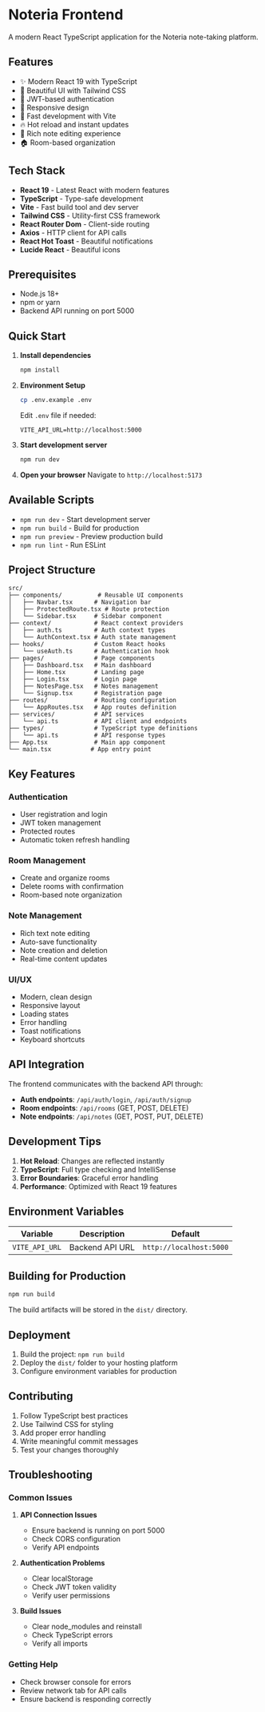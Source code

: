 # Noteria Frontend

A modern React TypeScript application for the Noteria note-taking platform.

## Features

- ✨ Modern React 19 with TypeScript
- 🎨 Beautiful UI with Tailwind CSS
- 🔐 JWT-based authentication
- 📱 Responsive design
- 🚀 Fast development with Vite
- 🔥 Hot reload and instant updates
- 📝 Rich note editing experience
- 🏠 Room-based organization

## Tech Stack

- **React 19** - Latest React with modern features
- **TypeScript** - Type-safe development
- **Vite** - Fast build tool and dev server
- **Tailwind CSS** - Utility-first CSS framework
- **React Router Dom** - Client-side routing
- **Axios** - HTTP client for API calls
- **React Hot Toast** - Beautiful notifications
- **Lucide React** - Beautiful icons

## Prerequisites

- Node.js 18+ 
- npm or yarn
- Backend API running on port 5000

## Quick Start

1. **Install dependencies**
   ```bash
   npm install
   ```

2. **Environment Setup**
   ```bash
   cp .env.example .env
   ```
   
   Edit `.env` file if needed:
   ```
   VITE_API_URL=http://localhost:5000
   ```

3. **Start development server**
   ```bash
   npm run dev
   ```

4. **Open your browser**
   Navigate to `http://localhost:5173`

## Available Scripts

- `npm run dev` - Start development server
- `npm run build` - Build for production
- `npm run preview` - Preview production build
- `npm run lint` - Run ESLint

## Project Structure

```
src/
├── components/          # Reusable UI components
│   ├── Navbar.tsx      # Navigation bar
│   ├── ProtectedRoute.tsx # Route protection
│   └── Sidebar.tsx     # Sidebar component
├── context/            # React context providers
│   ├── auth.ts         # Auth context types
│   └── AuthContext.tsx # Auth state management
├── hooks/              # Custom React hooks
│   └── useAuth.ts      # Authentication hook
├── pages/              # Page components
│   ├── Dashboard.tsx   # Main dashboard
│   ├── Home.tsx        # Landing page
│   ├── Login.tsx       # Login page
│   ├── NotesPage.tsx   # Notes management
│   └── Signup.tsx      # Registration page
├── routes/             # Routing configuration
│   └── AppRoutes.tsx   # App routes definition
├── services/           # API services
│   └── api.ts          # API client and endpoints
├── types/              # TypeScript type definitions
│   └── api.ts          # API response types
├── App.tsx             # Main app component
└── main.tsx           # App entry point
```

## Key Features

### Authentication
- User registration and login
- JWT token management
- Protected routes
- Automatic token refresh handling

### Room Management
- Create and organize rooms
- Delete rooms with confirmation
- Room-based note organization

### Note Management
- Rich text note editing
- Auto-save functionality
- Note creation and deletion
- Real-time content updates

### UI/UX
- Modern, clean design
- Responsive layout
- Loading states
- Error handling
- Toast notifications
- Keyboard shortcuts

## API Integration

The frontend communicates with the backend API through:

- **Auth endpoints**: `/api/auth/login`, `/api/auth/signup`
- **Room endpoints**: `/api/rooms` (GET, POST, DELETE)
- **Note endpoints**: `/api/notes` (GET, POST, PUT, DELETE)

## Development Tips

1. **Hot Reload**: Changes are reflected instantly
2. **TypeScript**: Full type checking and IntelliSense
3. **Error Boundaries**: Graceful error handling
4. **Performance**: Optimized with React 19 features

## Environment Variables

| Variable | Description | Default |
|----------|-------------|---------|
| `VITE_API_URL` | Backend API URL | `http://localhost:5000` |

## Building for Production

```bash
npm run build
```

The build artifacts will be stored in the `dist/` directory.

## Deployment

1. Build the project: `npm run build`
2. Deploy the `dist/` folder to your hosting platform
3. Configure environment variables for production

## Contributing

1. Follow TypeScript best practices
2. Use Tailwind CSS for styling
3. Add proper error handling
4. Write meaningful commit messages
5. Test your changes thoroughly

## Troubleshooting

### Common Issues

1. **API Connection Issues**
   - Ensure backend is running on port 5000
   - Check CORS configuration
   - Verify API endpoints

2. **Authentication Problems**
   - Clear localStorage
   - Check JWT token validity
   - Verify user permissions

3. **Build Issues**
   - Clear node_modules and reinstall
   - Check TypeScript errors
   - Verify all imports

### Getting Help

- Check browser console for errors
- Review network tab for API calls
- Ensure backend is responding correctly
